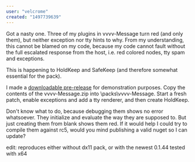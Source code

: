 ```yaml
---
user: "velcrome"
created: "1497739639"
---
```


Got a nasty one. Three of my plugins in vvvv-Message turn red (and only them), but neither exception nor tty hints to why. From my understanding, this cannot be blamed on my code, because my code cannot fault without the full escalated response from the host, i.e. red colored nodes, tty spam and exceptions. 

This is happening to HoldKeep and SafeKeep (and therefore somewhat essential for the pack).

I made a [downloadable pre-release](https://ci.appveyor.com/project/velcrome/vvvv-message-tem27/branch/develop/artifacts) for demonstration purposes. 
Copy the contents of the vvvv-Message.zip into \packs\vvvv-Message.
Start a fresh patch, enable exceptions and add a tty renderer, and then create HoldKeep. 

Don't know what to do, because debugging them shows no error whatsoever. They initialize and evaluate the way they are supposed to. But just creating them from blank shows them red.
If it would help I could try to compile them against rc5, would you mind publishing a valid nuget so I can update?

edit: 
reproduces either without dx11 pack, or with the newest 0.1.44
tested with x64
